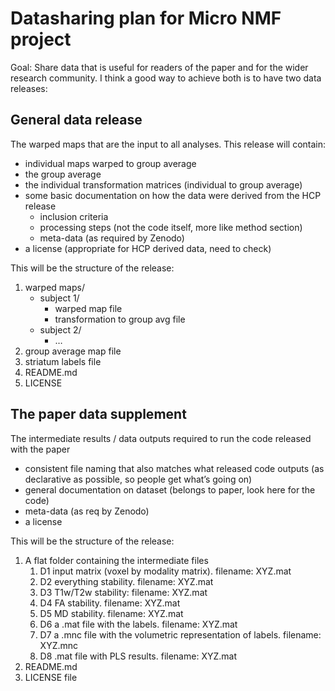 # Datasharing plan for Micro NMF project
Goal: 
Share data that is useful for readers of the paper and for the wider research community. I think a good way to achieve both is to have two data releases:

## General data release
The warped maps that are the input to all analyses. This release will contain:

- individual maps warped to group average
- the group average
- the individual transformation matrices (individual to group average)
- some basic documentation on how the data were derived from the HCP release
    - inclusion criteria
    - processing steps (not the code itself, more like method section)
    - meta-data (as required by Zenodo)
- a license (appropriate for HCP derived data, need to check)

This will be the structure of the release:

1. warped maps/
    - subject 1/
        - warped map file
        - transformation to group avg file
    - subject 2/
        - …
2. group average map file
3. striatum labels file
4. README.md
5. LICENSE

## The paper data supplement
The intermediate results / data outputs required to run the code released with the paper

- consistent file naming that also matches what released code outputs (as declarative as possible, so people get what’s going on)
- general documentation on dataset (belongs to paper, look here for the code)
- meta-data (as req by Zenodo)
- a license

This will be the structure of the release:

1. A flat folder containing the intermediate files
    1. D1 input matrix (voxel by modality matrix). filename: XYZ.mat
    2. D2 everything stability. filename: XYZ.mat
    3. D3 T1w/T2w stability: filename: XYZ.mat
    4. D4 FA stability. filename: XYZ.mat
    5. D5 MD stability. filename: XYZ.mat
    6. D6 a .mat file with the labels. filename: XYZ.mat
    7. D7 a .mnc file with the volumetric representation of labels. filename: XYZ.mnc
    8. D8 .mat file with PLS results. filename: XYZ.mat
2. README.md
3. LICENSE file

